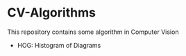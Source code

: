 # CV-Algorithms
This repository contains some algorithm in Computer Vision

- HOG: Histogram of Diagrams

